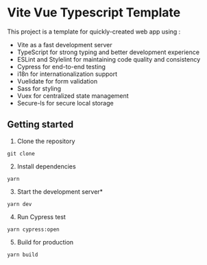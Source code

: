 # Vite Vue Typescript Template

This project is a template for quickly-created web app using :
- Vite as a fast development server
- TypeScript for strong typing and better development experience
- ESLint and Stylelint for maintaining code quality and consistency
- Cypress for end-to-end testing
- i18n for internationalization support
- Vuelidate for form validation
- Sass for styling
- Vuex for centralized state management
- Secure-ls for secure local storage

## Getting started

1. Clone the repository
```
git clone
```
2. Install dependencies
```
yarn
```
3. Start the development server*
```
yarn dev
```
4. Run Cypress test
```
yarn cypress:open
```
5. Build for production
```
yarn build
```